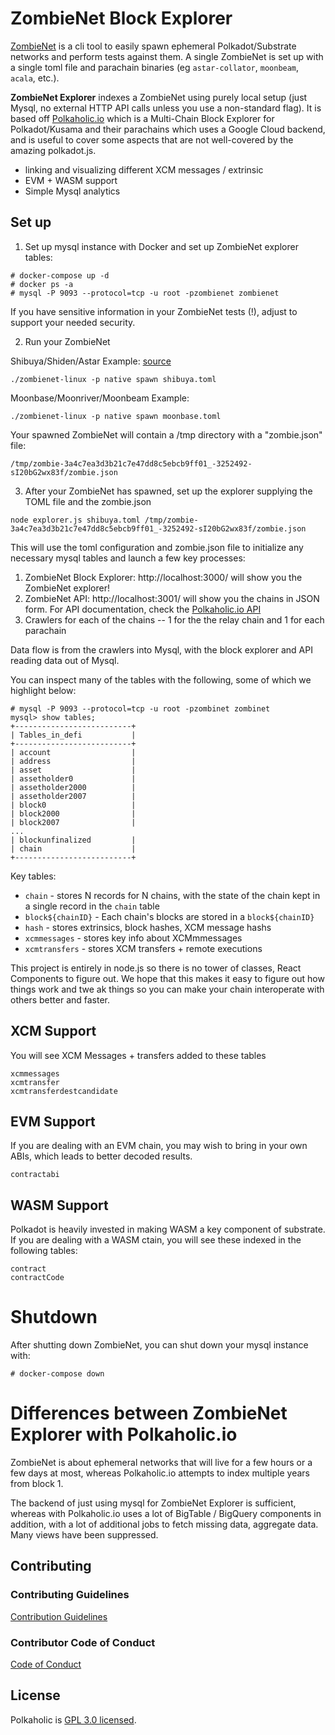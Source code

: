 # ZombieNet Block Explorer

[ZombieNet](https://github.com/paritytech/zombienet) is a cli tool to easily spawn ephemeral Polkadot/Substrate networks and perform tests against them.  A single ZombieNet is set up with a single toml file and parachain binaries (eg `astar-collator`, `moonbeam`, `acala`, etc.).

__ZombieNet Explorer__ indexes a ZombieNet using purely local setup (just
Mysql, no external HTTP API calls unless you use a non-standard flag).  It is based off
[Polkaholic.io](https://polkaholic.io) which is a Multi-Chain Block
Explorer for Polkadot/Kusama and their parachains which uses a Google
Cloud backend, and is useful to cover some aspects that are not well-covered by the amazing polkadot.js.
* linking and visualizing different XCM messages / extrinsic
* EVM + WASM support
* Simple Mysql analytics 

## Set up

1. Set up mysql instance with Docker and set up ZombieNet explorer tables:
```
# docker-compose up -d
# docker ps -a
# mysql -P 9093 --protocol=tcp -u root -pzombienet zombienet
```
If you have sensitive information in your ZombieNet tests (!), adjust to support your needed security.  

2. Run your ZombieNet

Shibuya/Shiden/Astar Example: [source](https://github.com/AstarNetwork/Astar/blob/master/third-party/zombienet/multi_parachains.toml)
```
./zombienet-linux -p native spawn shibuya.toml
```

Moonbase/Moonriver/Moonbeam Example:
```
./zombienet-linux -p native spawn moonbase.toml
```

Your spawned ZombieNet will contain a /tmp directory with a "zombie.json" file:
```
/tmp/zombie-3a4c7ea3d3b21c7e47dd8c5ebcb9ff01_-3252492-sI20bG2wx83f/zombie.json
```

3. After your ZombieNet has spawned, set up the explorer supplying the TOML file and the zombie.json 

```
node explorer.js shibuya.toml /tmp/zombie-3a4c7ea3d3b21c7e47dd8c5ebcb9ff01_-3252492-sI20bG2wx83f/zombie.json
```

This will use the toml configuration and zombie.json file to initialize any necessary mysql tables and launch a few key processes:

1. ZombieNet Block Explorer: http://localhost:3000/ will show you the ZombieNet explorer!
2. ZombieNet API: http://localhost:3001/ will show you the chains in JSON form.  For API documentation, check the [Polkaholic.io API](https://docs.polkaholic.io)
3. Crawlers for each of the chains -- 1 for the the relay chain and 1 for each parachain

Data flow is from the crawlers into Mysql, with the block explorer and API reading data out of Mysql.

You can inspect many of the tables with the following, some of which we highlight below:
```
# mysql -P 9093 --protocol=tcp -u root -pzombinet zombinet
mysql> show tables;
+--------------------------+
| Tables_in_defi           |
+--------------------------+
| account                  |
| address                  |
| asset                    |
| assetholder0             |
| assetholder2000          |
| assetholder2007          |
| block0                   |
| block2000                |
| block2007                |
...
| blockunfinalized         |
| chain                    |
+--------------------------+
```

Key tables:
* `chain` - stores N records for N chains, with the state of the chain kept in a single record in the `chain` table
* `block${chainID}` - Each chain's blocks are stored in a `block${chainID}`
* `hash` - stores extrinsics, block hashes, XCM message hashs
* `xcmmessages` - stores key info about XCMmmessages 
* `xcmtransfers` - stores XCM transfers + remote executions

This project is entirely in node.js so there is no tower of classes, React Components to figure out.  We hope that this makes it easy to figure out how things work and twe
ak things so you can make your chain interoperate with others better and faster.

## XCM Support

You will see XCM Messages + transfers added to these tables

```
xcmmessages              
xcmtransfer              
xcmtransferdestcandidate 
```

## EVM Support

If you are dealing with an EVM chain, you may wish to bring in your own ABIs, which leads to better decoded results.

```
contractabi
```

## WASM Support

Polkadot is heavily invested in making WASM a key component of substrate.  If you are dealing with a WASM ctain, you will see these indexed in the following tables:

```
contract
contractCode
```

# Shutdown

After shutting down ZombieNet, you can shut down your mysql instance with:
```
# docker-compose down
```

# Differences between ZombieNet Explorer with Polkaholic.io

ZombieNet is about ephemeral networks that will live for a few hours
or a few days at most, whereas Polkaholic.io attempts to index
multiple years from block 1.

The backend of just using mysql for ZombieNet Explorer is sufficient,
whereas with Polkaholic.io uses a lot of BigTable / BigQuery
components in addition, with a lot of additional jobs to fetch missing
data, aggregate data.  Many views have been suppressed.

## Contributing

### Contributing Guidelines

[Contribution Guidelines](CONTRIBUTING.md)

### Contributor Code of Conduct

[Code of Conduct](CODE_OF_CONDUCT.md)

## License

Polkaholic is [GPL 3.0 licensed](LICENSE).
